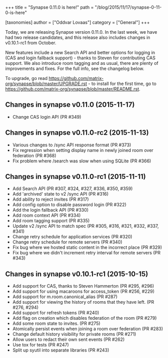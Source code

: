 +++
title = "Synapse 0.11.0 is here!"
path = "/blog/2015/11/17/synapse-0-11-0-is-here"

[taxonomies]
author = ["Oddvar Lovaas"]
category = ["General"]
+++

Today, we are releasing Synapse version 0.11.0. In the last week, we have had two release candidates, and this release also includes changes in v0.10.1-rc1 from October.

New features include a new Search API and better options for logging in (CAS and login fallback support) - thanks to Steven for contributing CAS support. We also introduce room tagging and as usual, there are plenty of improvements and fixes. For the full info, see the changelog below.

To upgrade, go read <a href="https://github.com/matrix-org/synapse/blob/master/UPGRADE.rst">https://github.com/matrix-org/synapse/blob/master/UPGRADE.rst</a> - to install for the first time, go to <a href="https://github.com/matrix-org/synapse/blob/master/README.rst">https://github.com/matrix-org/synapse/blob/master/README.rst</a>.

## Changes in synapse v0.11.0 (2015-11-17)

* Change CAS login API (PR #349)

## Changes in synapse v0.11.0-rc2 (2015-11-13)

* Various changes to /sync API response format (PR #373)
* Fix regression when setting display name in newly joined room over federation (PR #368)
* Fix problem where /search was slow when using SQLite (PR #366)

## Changes in synapse v0.11.0-rc1 (2015-11-11)

* Add Search API (PR #307, #324, #327, #336, #350, #359)
* Add 'archived' state to v2 /sync API (PR #316)
* Add ability to reject invites (PR #317)
* Add config option to disable password login (PR #322)
* Add the login fallback API (PR #330)
* Add room context API (PR #334)
* Add room tagging support (PR #335)
* Update v2 /sync API to match spec (PR #305, #316, #321, #332, #337, #341)
* Change retry schedule for application services (PR #320)
* Change retry schedule for remote servers (PR #340)
* Fix bug where we hosted static content in the incorrect place (PR #329)
* Fix bug where we didn't increment retry interval for remote servers (PR #343)

## Changes in synapse v0.10.1-rc1 (2015-10-15)

* Add support for CAS, thanks to Steven Hammerton (PR #295, #296)
* Add support for using macaroons for access_token (PR #256, #229)
* Add support for m.room.canonical_alias (PR #287)
* Add support for viewing the history of rooms that they have left. (PR #276, #294)
* Add support for refresh tokens (PR #240)
* Add flag on creation which disables federation of the room (PR #279)
* Add some room state to invites. (PR #275)
* Atomically persist events when joining a room over federation (PR #283)
* Change default history visibility for private rooms (PR #271)
* Allow users to redact their own sent events (PR #262)
* Use tox for tests (PR #247)
* Split up syutil into separate libraries (PR #243)
